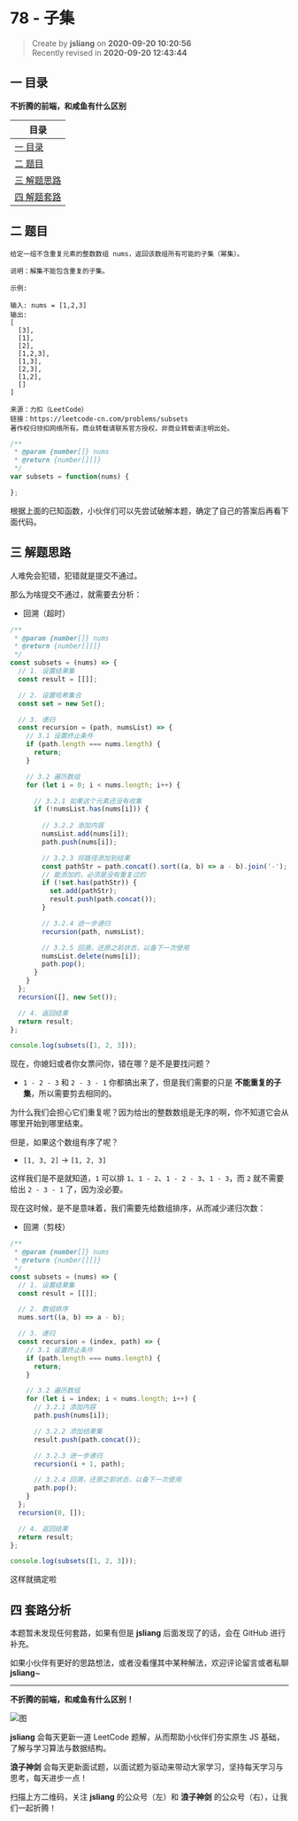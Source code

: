 78 - 子集
===

> Create by **jsliang** on **2020-09-20 10:20:56**  
> Recently revised in **2020-09-20 12:43:44**

## 一 目录

**不折腾的前端，和咸鱼有什么区别**

| 目录 |
| --- |
| [一 目录](#chapter-one) |
| [二 题目](#chapter-two) |
| [三 解题思路](#chapter-three) |
| [四 解题套路](#chapter-four) |

## 二 题目



```
给定一组不含重复元素的整数数组 nums，返回该数组所有可能的子集（幂集）。

说明：解集不能包含重复的子集。

示例:

输入: nums = [1,2,3]
输出:
[
  [3],
  [1],
  [2],
  [1,2,3],
  [1,3],
  [2,3],
  [1,2],
  []
]

来源：力扣（LeetCode）
链接：https://leetcode-cn.com/problems/subsets
著作权归领扣网络所有。商业转载请联系官方授权，非商业转载请注明出处。
```

```js
/**
 * @param {number[]} nums
 * @return {number[][]}
 */
var subsets = function(nums) {

};
```

根据上面的已知函数，小伙伴们可以先尝试破解本题，确定了自己的答案后再看下面代码。

## 三 解题思路



人难免会犯错，犯错就是提交不通过。

那么为啥提交不通过，就需要去分析：

* 回溯（超时）

```js
/**
 * @param {number[]} nums
 * @return {number[][]}
 */
const subsets = (nums) => {
  // 1. 设置结果集
  const result = [[]];

  // 2. 设置哈希集合
  const set = new Set();

  // 3. 递归
  const recursion = (path, numsList) => {
    // 3.1 设置终止条件
    if (path.length === nums.length) {
      return;
    }

    // 3.2 遍历数组
    for (let i = 0; i < nums.length; i++) {

      // 3.2.1 如果这个元素还没有收集
      if (!numsList.has(nums[i])) {
        
        // 3.2.2 添加内容
        numsList.add(nums[i]);
        path.push(nums[i]);

        // 3.2.3 将路径添加到结果
        const pathStr = path.concat().sort((a, b) => a - b).join('-');
        // 能添加的，必须是没有重复过的
        if (!set.has(pathStr)) {
          set.add(pathStr);
          result.push(path.concat());
        }

        // 3.2.4 进一步递归
        recursion(path, numsList);

        // 3.2.5 回溯，还原之前状态，以备下一次使用
        numsList.delete(nums[i]);
        path.pop();
      }
    }
  };
  recursion([], new Set());

  // 4. 返回结果
  return result;
};

console.log(subsets([1, 2, 3]));
```

现在，你媳妇或者你女票问你，错在哪？是不是要找问题？

* `1 - 2 - 3` 和 `2 - 3 - 1` 你都搞出来了，但是我们需要的只是 **不能重复的子集**，所以需要剪去相同的。

为什么我们会担心它们重复呢？因为给出的整数数组是无序的啊，你不知道它会从哪里开始到哪里结束。

但是，如果这个数组有序了呢？

* `[1, 3, 2]` -> `[1, 2, 3]`

这样我们是不是就知道，`1` 可以排 `1`、`1 - 2`、`1 - 2 - 3`、`1 - 3`，而 `2` 就不需要给出 `2 - 3 - 1` 了，因为没必要。

现在这时候，是不是意味着，我们需要先给数组排序，从而减少递归次数：

* 回溯（剪枝）

```js
/**
 * @param {number[]} nums
 * @return {number[][]}
 */
const subsets = (nums) => {
  // 1. 设置结果集
  const result = [[]];

  // 2. 数组排序
  nums.sort((a, b) => a - b);

  // 3. 递归
  const recursion = (index, path) => {
    // 3.1 设置终止条件
    if (path.length === nums.length) {
      return;
    }

    // 3.2 遍历数组
    for (let i = index; i < nums.length; i++) {
      // 3.2.1 添加内容
      path.push(nums[i]);

      // 3.2.2 添加结果集
      result.push(path.concat());

      // 3.2.3 进一步递归
      recursion(i + 1, path);

      // 3.2.4 回溯，还原之前状态，以备下一次使用
      path.pop();
    }
  };
  recursion(0, []);

  // 4. 返回结果
  return result;
};

console.log(subsets([1, 2, 3]));
```

这样就搞定啦

## 四 套路分析



本题暂未发现任何套路，如果有但是 **jsliang** 后面发现了的话，会在 GitHub 进行补充。

如果小伙伴有更好的思路想法，或者没看懂其中某种解法，欢迎评论留言或者私聊 **jsliang**~

---

**不折腾的前端，和咸鱼有什么区别！**

![图](https://github.com/LiangJunrong/document-library/blob/master/public-repertory/img/z-index-small.png?raw=true)

**jsliang** 会每天更新一道 LeetCode 题解，从而帮助小伙伴们夯实原生 JS 基础，了解与学习算法与数据结构。

**浪子神剑** 会每天更新面试题，以面试题为驱动来带动大家学习，坚持每天学习与思考，每天进步一点！

扫描上方二维码，关注 **jsliang** 的公众号（左）和 **浪子神剑** 的公众号（右），让我们一起折腾！

